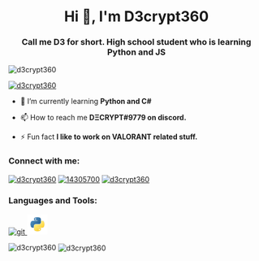 <h1 align="center">Hi 👋, I'm D3crypt360</h1>
<h3 align="center">Call me D3 for short. High school student who is learning Python and JS</h3>

<p align="left"> <img src="https://komarev.com/ghpvc/?username=d3crypt360&label=Profile%20views&color=0e75b6&style=flat" alt="d3crypt360" /> </p>

<p align="left"> <a href="https://twitter.com/d3crypt360" target="blank"><img src="https://img.shields.io/twitter/follow/d3crypt360?logo=twitter&style=for-the-badge" alt="d3crypt360" /></a> </p>

- 🌱 I’m currently learning **Python and C#**

- 📫 How to reach me **DΞCRYPT#9779 on discord.**

- ⚡ Fun fact **I like to work on VALORANT related stuff.**

<h3 align="left">Connect with me:</h3>
<p align="left">
<a href="https://twitter.com/d3crypt360" target="blank"><img align="center" src="https://cdn.jsdelivr.net/npm/simple-icons@3.0.1/icons/twitter.svg" alt="d3crypt360" height="30" width="40" /></a>
<a href="https://stackoverflow.com/users/14305700" target="blank"><img align="center" src="https://cdn.jsdelivr.net/npm/simple-icons@3.0.1/icons/stackoverflow.svg" alt="14305700" height="30" width="40" /></a>
<a href="https://instagram.com/d3crypt360" target="blank"><img align="center" src="https://cdn.jsdelivr.net/npm/simple-icons@3.0.1/icons/instagram.svg" alt="d3crypt360" height="30" width="40" /></a>
</p>

<h3 align="left">Languages and Tools:</h3>
<p align="left"> <a href="https://git-scm.com/" target="_blank"> <img src="https://www.vectorlogo.zone/logos/git-scm/git-scm-icon.svg" alt="git" width="40" height="40"/> </a> <a href="https://www.python.org" target="_blank"> <img src="https://raw.githubusercontent.com/github/explore/80688e429a7d4ef2fca1e82350fe8e3517d3494d/topics/python/python.png" alt="python" width="40" height="40"/> </a> </p>

<p><img align="left" src="https://github-readme-stats.vercel.app/api/top-langs?username=d3crypt360&show_icons=true&locale=en&layout=compact&theme=tokyonight&hide" alt="d3crypt360" /></p>

<p>&nbsp;<img align="center" src="https://github-readme-stats.vercel.app/api?username=d3crypt360&show_icons=true&locale=en&theme=tokyonight&hide" alt="d3crypt360" /></p>
